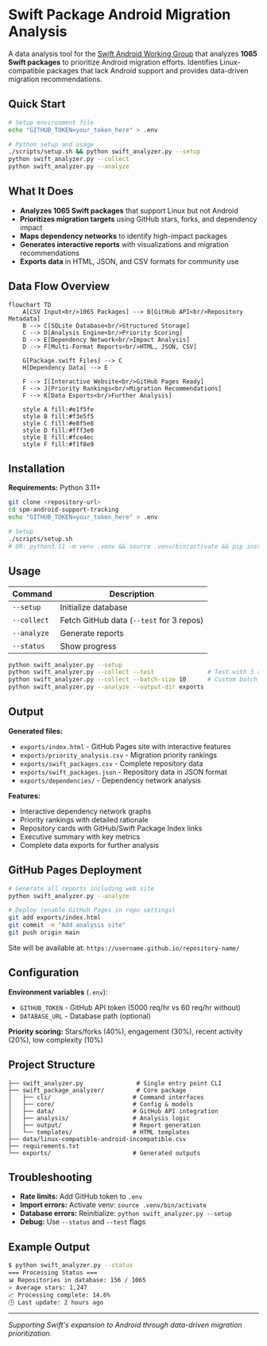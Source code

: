 # Swift Package Android Migration Analysis

A data analysis tool for the [Swift Android Working Group](https://www.swift.org/android-workgroup/) that analyzes **1065 Swift packages** to prioritize Android migration efforts. Identifies Linux-compatible packages that lack Android support and provides data-driven migration recommendations.

## Quick Start

```bash
# Setup environment file
echo "GITHUB_TOKEN=your_token_here" > .env

# Python setup and usage
./scripts/setup.sh && python swift_analyzer.py --setup
python swift_analyzer.py --collect
python swift_analyzer.py --analyze
```

## What It Does

- **Analyzes 1065 Swift packages** that support Linux but not Android
- **Prioritizes migration targets** using GitHub stars, forks, and dependency impact
- **Maps dependency networks** to identify high-impact packages
- **Generates interactive reports** with visualizations and migration recommendations
- **Exports data** in HTML, JSON, and CSV formats for community use

## Data Flow Overview

```mermaid
flowchart TD
    A[CSV Input<br/>1065 Packages] --> B[GitHub API<br/>Repository Metadata]
    B --> C[SQLite Database<br/>Structured Storage]
    C --> D[Analysis Engine<br/>Priority Scoring]
    D --> E[Dependency Network<br/>Impact Analysis]
    D --> F[Multi-Format Reports<br/>HTML, JSON, CSV]
    
    G[Package.swift Files] --> C
    H[Dependency Data] --> E
    
    F --> I[Interactive Website<br/>GitHub Pages Ready]
    F --> J[Priority Rankings<br/>Migration Recommendations]
    F --> K[Data Exports<br/>Further Analysis]
    
    style A fill:#e1f5fe
    style B fill:#f3e5f5
    style C fill:#e8f5e8
    style D fill:#fff3e0
    style E fill:#fce4ec
    style F fill:#f1f8e9
```

## Installation

**Requirements:** Python 3.11+

```bash
git clone <repository-url>
cd spm-android-support-tracking
echo "GITHUB_TOKEN=your_token_here" > .env

# Setup
./scripts/setup.sh
# OR: python3.11 -m venv .venv && source .venv/bin/activate && pip install -r requirements.txt
```

## Usage

| Command | Description |
|---------|-------------|
| `--setup` | Initialize database |
| `--collect` | Fetch GitHub data (`--test` for 3 repos) |
| `--analyze` | Generate reports |
| `--status` | Show progress |

```bash
python swift_analyzer.py --setup
python swift_analyzer.py --collect --test               # Test with 3 repos
python swift_analyzer.py --collect --batch-size 10      # Custom batch size
python swift_analyzer.py --analyze --output-dir exports
```

## Output

**Generated files:**
- `exports/index.html` - GitHub Pages site with interactive features
- `exports/priority_analysis.csv` - Migration priority rankings
- `exports/swift_packages.csv` - Complete repository data
- `exports/swift_packages.json` - Repository data in JSON format
- `exports/dependencies/` - Dependency network analysis

**Features:**
- Interactive dependency network graphs
- Priority rankings with detailed rationale
- Repository cards with GitHub/Swift Package Index links
- Executive summary with key metrics
- Complete data exports for further analysis

## GitHub Pages Deployment

```bash
# Generate all reports including web site
python swift_analyzer.py --analyze

# Deploy (enable GitHub Pages in repo settings)
git add exports/index.html
git commit -m "Add analysis site"
git push origin main
```

Site will be available at: `https://username.github.io/repository-name/`

## Configuration

**Environment variables** (`.env`):
- `GITHUB_TOKEN` - GitHub API token (5000 req/hr vs 60 req/hr without)
- `DATABASE_URL` - Database path (optional)

**Priority scoring:** Stars/forks (40%), engagement (30%), recent activity (20%), low complexity (10%)

## Project Structure

```
├── swift_analyzer.py               # Single entry point CLI
├── swift_package_analyzer/         # Core package
│   ├── cli/                       # Command interfaces
│   ├── core/                      # Config & models
│   ├── data/                      # GitHub API integration
│   ├── analysis/                  # Analysis logic
│   ├── output/                    # Report generation
│   └── templates/                 # HTML templates
├── data/linux-compatible-android-incompatible.csv
├── requirements.txt
└── exports/                       # Generated outputs
```

## Troubleshooting

- **Rate limits:** Add GitHub token to `.env`
- **Import errors:** Activate venv: `source .venv/bin/activate`  
- **Database errors:** Reinitialize: `python swift_analyzer.py --setup`
- **Debug:** Use `--status` and `--test` flags

## Example Output

```bash
$ python swift_analyzer.py --status
=== Processing Status ===
📊 Repositories in database: 156 / 1065
⭐ Average stars: 1,247
📈 Processing complete: 14.6%
🕒 Last update: 2 hours ago
```

---

*Supporting Swift's expansion to Android through data-driven migration prioritization.*